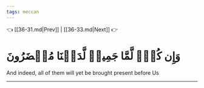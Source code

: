 ```yaml
---
tags: meccan
---
```


👈 [[36-31.md|Prev]] | [[36-33.md|Next]] 👉

# وَإِن كُلّٞ لَّمَّا جَمِيعٞ لَّدَيۡنَا مُحۡضَرُونَ

And indeed, all of them will yet be brought present before Us

---

